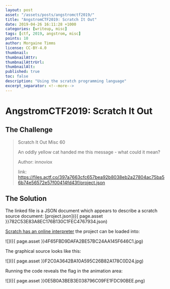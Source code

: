 ```yaml
---
layout: post
asset: "/assets/posts/angstromctf2019/"
title: "AngstromCTF2019: Scratch It Out"
date: 2019-04-26 16:11:28 +1000
categories: [writeup, misc]
tags: [ctf, 2019, angstrom, misc]
points: 10
author: Morgaine Timms
license: CC-BY-4.0
thumbnail: 
thumbnailAttr: 
thumbnailAttrUrl: 
thumbnailAlt: 
published: true
toc: false
description: "Using the scratch programming language"
excerpt_separator: <!--more-->
---
```


AngstromCTF2019: Scratch It Out
================================

The Challenge
-------------

> Scratch It Out
> Misc
> 60
>
> An oddly yellow cat handed me this message - what could it mean?
>
> Author: innoviox
>
> link: https://files.actf.co/397a7663cfc657bea92b8038eb2a27804ac75ba56b74e56572e57f00414fd43f/project.json

<!--more-->

The Solution
------------

The linked file is a JSON document which appears to describe a scratch source document: [project.json]({{ page.asset }}782C53E83A8EC176B130C1FEC4767934.json)

[Scratch has an online interpreter](https://scratch.mit.edu/projects/editor/?tutorial=getStarted) the project can be loaded into:

![]({{ page.asset }}4F65FBD9DAFA2BE57BC24AA145F646C1.jpg)

The graphical source looks like this:

![]({{ page.asset }}F2C0A3642BA10A595C26B82A178C0D24.jpg)

Running the code reveals the flag in the animation area:

![]({{ page.asset }}0E5B0A3BEB3E038796C09FE1FDC90BEE.png)